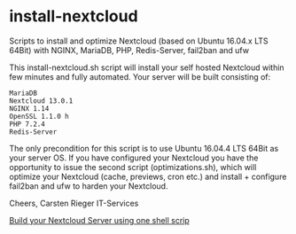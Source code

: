 # install-nextcloud
Scripts to install and optimize Nextcloud (based on Ubuntu 16.04.x LTS 64Bit) with NGINX, MariaDB, PHP, Redis-Server, fail2ban and ufw

This install-nextcloud.sh script will install your self hosted Nextcloud within few minutes and fully automated. Your server will be built consisting of:

    MariaDB
    Nextcloud 13.0.1
    NGINX 1.14
    OpenSSL 1.1.0 h
    PHP 7.2.4
    Redis-Server

The only precondition for this script is to use Ubuntu 16.04.4 LTS 64Bit as your server OS.
If you have configured your Nextcloud you have the opportunity to issue the second script (optimizations.sh), which will optimize your Nextcloud (cache, previews, cron etc.) and install + configure fail2ban and ufw to harden your Nextcloud.

Cheers, Carsten Rieger IT-Services

<a href="https://www.c-rieger.de/spawn-your-nextcloud-server-using-one-shell-script/" target="_blank">Build your Nextcloud Server using one shell scrip</a>
